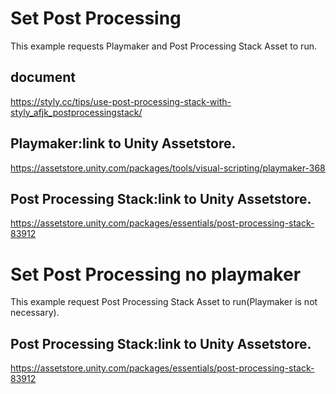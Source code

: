 # Set Post Processing

This example requests Playmaker and Post Processing Stack Asset to run.

## document
https://styly.cc/tips/use-post-processing-stack-with-styly_afjk_postprocessingstack/

## Playmaker:link to Unity Assetstore.
https://assetstore.unity.com/packages/tools/visual-scripting/playmaker-368

## Post Processing Stack:link to Unity Assetstore.
https://assetstore.unity.com/packages/essentials/post-processing-stack-83912

# Set Post Processing no playmaker

This example request Post Processing Stack Asset to run(Playmaker is not necessary).

## Post Processing Stack:link to Unity Assetstore.
https://assetstore.unity.com/packages/essentials/post-processing-stack-83912


